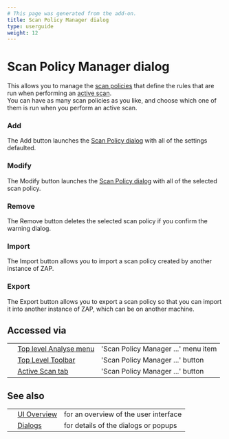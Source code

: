 ```yaml
---
# This page was generated from the add-on.
title: Scan Policy Manager dialog
type: userguide
weight: 12
---
```


# Scan Policy Manager dialog

This allows you to manage the [scan policies](/docs/desktop/start/features/scanpolicy/) that define the rules that are run when
performing an [active scan](/docs/desktop/start/features/ascan/).  
You can have as many scan policies as you like, and choose which one of them is run when you perform an active scan.

### Add

The Add button launches the [Scan Policy dialog](/docs/desktop/ui/dialogs/scanpolicy/) with all of the settings defaulted.

### Modify

The Modify button launches the [Scan Policy dialog](/docs/desktop/ui/dialogs/scanpolicy/) with all of the selected scan policy.

### Remove

The Remove button deletes the selected scan policy if you confirm the warning dialog.

### Import

The Import button allows you to import a scan policy created by another instance of ZAP.  

### Export

The Export button allows you to export a scan policy so that you can import it into another instance of ZAP, which can be on another machine.  

## Accessed via

|   |                                                             |                                     |
|---|-------------------------------------------------------------|-------------------------------------|
|   | [Top level Analyse menu](/docs/desktop/ui/tlmenu/analysis/) | 'Scan Policy Manager ...' menu item |
|   | [Top Level Toolbar](/docs/desktop/ui/tltoolbar/)            | 'Scan Policy Manager ...' button    |
|   | [Active Scan tab](/docs/desktop/ui/tabs/ascan/)             | 'Scan Policy Manager ...' button    |

## See also

|   |                                      |                                       |
|---|--------------------------------------|---------------------------------------|
|   | [UI Overview](/docs/desktop/ui/)     | for an overview of the user interface |
|   | [Dialogs](/docs/desktop/ui/dialogs/) | for details of the dialogs or popups  |
